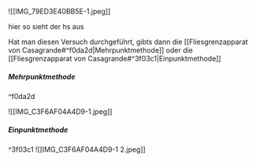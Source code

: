 ![[IMG_79ED3E40BB5E-1.jpeg]]

hier so sieht der hs aus

Hat man diesen Versuch durchgeführt, gibts dann die [[Fliesgrenzapparat von Casagrande#^f0da2d|Mehrpunktmethode]] oder die [[Fliesgrenzapparat von Casagrande#^3f03c1|Einpunktmethode]]

##### Mehrpunktmethode

^f0da2d

![[IMG_C3F6AF04A4D9-1.jpeg]]

##### Einpunktmethode

^3f03c1
![[IMG_C3F6AF04A4D9-1 2.jpeg]]